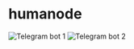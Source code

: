 # humanode

![Telegram bot 1](https://github.com/user-attachments/assets/ff121e2a-f873-4f46-89d8-796654b1ed83) ![Telegram bot 2](https://github.com/user-attachments/assets/6d3ee056-fc5f-4751-87a5-e6094bb65e7a)

